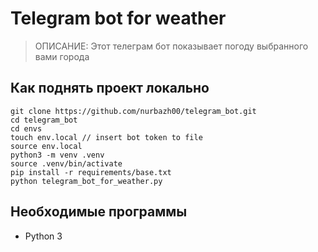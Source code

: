 # Telegram bot for weather
> ОПИСАНИЕ: Этот телеграм бот показывает погоду выбранного вами города
## Как поднять проект локально

```
git clone https://github.com/nurbazh00/telegram_bot.git
cd telegram_bot
cd envs
touch env.local // insert bot token to file
source env.local
python3 -m venv .venv
source .venv/bin/activate
pip install -r requirements/base.txt
python telegram_bot_for_weather.py
```

## Необходимые программы
- Python 3